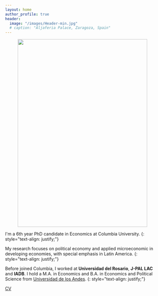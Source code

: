```yaml
---
layout: home
author_profile: true
header:
  image: "/images/Header-min.jpg"
  # caption: "Aljaferia Palace, Zaragoza, Spain"
---
```


<p align="center">
<img src="{{ site.url}}{{site.baseurl}}/images/TA.jpg" width="421.5" height="612" alt="">
</p>


I'm a 6th year PhD candidate in Economics at Columbia University.
{: style="text-align: justify;"}

My research focuses on political economy and applied microeconomic in developing economies, with special emphasis in Latin America.
{: style="text-align: justify;"}

Before joined Columbia, I worked at **Universidad del Rosario**, **J-PAL LAC** and **IADB**.  I hold a M.A. in Economics  and B.A. in Economics and Political Science from [Universidad de los Andes](https://uniandes.edu.co/).
{: style="text-align: justify;"}

[CV](url:/images/documents/CV/Dario_CV.pdf)
